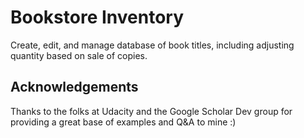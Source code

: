 # Bookstore Inventory
Create, edit, and manage database of book titles, including adjusting quantity based on sale of copies.

## Acknowledgements
Thanks to the folks at Udacity and the Google Scholar Dev group for providing a great base of examples and Q&A to mine :) 
